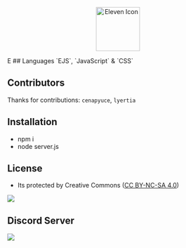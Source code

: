 <p align="center">
  <img width="100" src="https://raw.githubusercontent.com/elevenvac/elevenvac/master/Eleven_icon_higer_florence.png" alt="Eleven Icon">
</p>
E
## Languages
`EJS`, `JavaScript` & `CSS`

## Contributors
Thanks for contributions: `cenapyuce`, `lyertia`

## Installation
- npm i
- node server.js

## License
- Its protected by Creative Commons ([CC BY-NC-SA 4.0](https://creativecommons.org/licenses/by-nc-sa/4.0/))

<a href="https://creativecommons.org/licenses/by-nc-sa/4.0/" title="BYNCSA40"><img src="https://licensebuttons.net/l/by-nc-sa/4.0/88x31.png"></a>
## Discord Server
<a href="https://discord.gg/uhwjhWryND"><img src="http://invidget.switchblade.xyz/uhwjhWryND"/></a>
